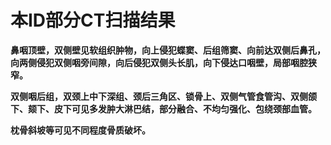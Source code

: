 本ID部分CT扫描结果
====



**鼻咽顶壁，双侧壁见软组织肿物，向上侵犯蝶窦、后组筛窦、向前达双侧后鼻孔，向两侧侵犯双侧咽旁间隙，向后侵犯双侧头长肌，向下侵达口咽壁，局部咽腔狭窄。**

**双侧咽后组，双颈上中下深组、颈后三角区、锁骨上、双侧气管食管沟、双侧颌下、颏下、皮下可见多发肿大淋巴结，部分融合、不均匀强化、包绕颈部血管。**

**枕骨斜坡等可见不同程度骨质破坏。**
